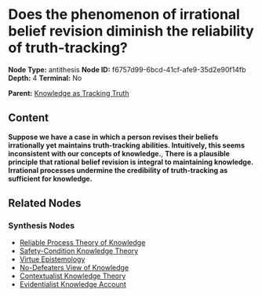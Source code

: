 # Does the phenomenon of irrational belief revision diminish the reliability of truth-tracking?

**Node Type:** antithesis
**Node ID:** f6757d99-6bcd-41cf-afe9-35d2e90f14fb
**Depth:** 4
**Terminal:** No

**Parent:** [Knowledge as Tracking Truth](knowledge-as-tracking-truth-synthesis-e67ff76f-b3ec-4cc7-b490-d784b722a8e3.md)

## Content

**Suppose we have a case in which a person revises their beliefs irrationally yet maintains truth-tracking abilities. Intuitively, this seems inconsistent with our concepts of knowledge.**, **There is a plausible principle that rational belief revision is integral to maintaining knowledge. Irrational processes undermine the credibility of truth-tracking as sufficient for knowledge.**

## Related Nodes

### Synthesis Nodes

- [Reliable Process Theory of Knowledge](reliable-process-theory-of-knowledge-synthesis-0e68c153-7b39-49f5-8fa6-415b16890690.md)
- [Safety-Condition Knowledge Theory](safety-condition-knowledge-theory-synthesis-a424b6a4-8475-4937-9815-e5e28ac107ea.md)
- [Virtue Epistemology](virtue-epistemology-synthesis-d30c7f7c-1a11-46a3-a304-e3735bb5e7b3.md)
- [No-Defeaters View of Knowledge](no-defeaters-view-of-knowledge-synthesis-468b9684-e585-4ba7-a7eb-3bd9eb078a9a.md)
- [Contextualist Knowledge Theory](contextualist-knowledge-theory-synthesis-30e2fbf7-3aee-44c6-b297-b10d9c55d825.md)
- [Evidentialist Knowledge Account](evidentialist-knowledge-account-synthesis-0d4712e7-4dc2-4a01-86bc-d2c6455fa0aa.md)
